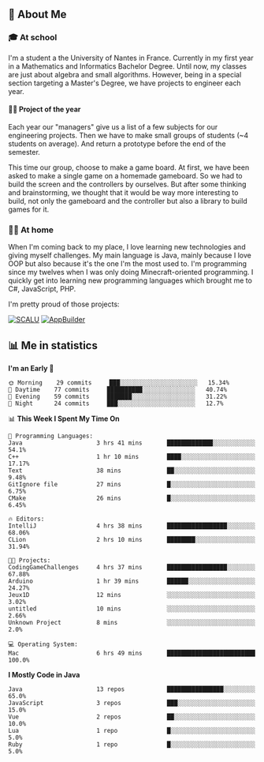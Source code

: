 ## 👀 About Me

### 🎓 At school

I'm a student a the University of Nantes in France. Currently in my first year in a Mathematics and Informatics Bachelor Degree. Until now, my classes are just about algebra and small algorithms. However, being in a special section targeting a Master's Degree, we have projects to engineer each year. 

#### 🔧🔬 Project of the year

Each year our "managers" give us a list of a few subjects for our engineering projects. Then we have to make small groups of students (~4 students on average). And return a prototype before the end of the semester.

This time our group, choose to make a game board. At first, we have been asked to make a single game on a homemade gameboard. So we had to build the screen and the controllers by ourselves. 
But after some thinking and brainstorming, we thought that it would be way more interesting to build, not only the gameboard and the controller but also a library to build games for it.

### 👨‍💻 At home

When I'm coming back to my place, I love learning new technologies and giving myself challenges. My main language is Java, mainly because I love OOP but also because it's the one I'm the most used to. I'm programming since my twelves when I was only doing Minecraft-oriented programming.  I quickly get into learning new programming languages which brought me to C#, JavaScript, PHP. 

I'm pretty proud of those projects:

[![SCALU](https://github-readme-stats.vercel.app/api/pin?username=renardfute&repo=SCALU)](https://github.com/renardfute/scalu)
[![AppBuilder](https://github-readme-stats.vercel.app/api/pin?username=pulsedev2&repo=AppBuilder)](https://github.com/pulsedev2/AppBuilder)

## 📊 Me in statistics
<!--START_SECTION:waka-->
**I'm an Early 🐤** 

```text
🌞 Morning    29 commits     ███░░░░░░░░░░░░░░░░░░░░░░   15.34% 
🌆 Daytime    77 commits     ██████████░░░░░░░░░░░░░░░   40.74% 
🌃 Evening    59 commits     ███████░░░░░░░░░░░░░░░░░░   31.22% 
🌙 Night      24 commits     ███░░░░░░░░░░░░░░░░░░░░░░   12.7%

```


📊 **This Week I Spent My Time On** 

```text
💬 Programming Languages: 
Java                     3 hrs 41 mins       █████████████░░░░░░░░░░░░   54.1% 
C++                      1 hr 10 mins        ████░░░░░░░░░░░░░░░░░░░░░   17.17% 
Text                     38 mins             ██░░░░░░░░░░░░░░░░░░░░░░░   9.48% 
GitIgnore file           27 mins             █░░░░░░░░░░░░░░░░░░░░░░░░   6.75% 
CMake                    26 mins             █░░░░░░░░░░░░░░░░░░░░░░░░   6.45%

🔥 Editors: 
IntelliJ                 4 hrs 38 mins       █████████████████░░░░░░░░   68.06% 
CLion                    2 hrs 10 mins       ████████░░░░░░░░░░░░░░░░░   31.94%

🐱‍💻 Projects: 
CodingGameChallenges     4 hrs 37 mins       █████████████████░░░░░░░░   67.88% 
Arduino                  1 hr 39 mins        ██████░░░░░░░░░░░░░░░░░░░   24.27% 
Jeux1D                   12 mins             ░░░░░░░░░░░░░░░░░░░░░░░░░   3.02% 
untitled                 10 mins             ░░░░░░░░░░░░░░░░░░░░░░░░░   2.66% 
Unknown Project          8 mins              ░░░░░░░░░░░░░░░░░░░░░░░░░   2.0%

💻 Operating System: 
Mac                      6 hrs 49 mins       █████████████████████████   100.0%

```

**I Mostly Code in Java** 

```text
Java                     13 repos            ████████████████░░░░░░░░░   65.0% 
JavaScript               3 repos             ███░░░░░░░░░░░░░░░░░░░░░░   15.0% 
Vue                      2 repos             ██░░░░░░░░░░░░░░░░░░░░░░░   10.0% 
Lua                      1 repo              █░░░░░░░░░░░░░░░░░░░░░░░░   5.0% 
Ruby                     1 repo              █░░░░░░░░░░░░░░░░░░░░░░░░   5.0%

```



<!--END_SECTION:waka-->
